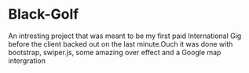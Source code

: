 # Black-Golf
An intresting project that was meant to be my first paid International Gig before the client backed out on the last minute.Ouch
it was done with bootstrap, swiper.js, some amazing over effect and a Google map intergration 
